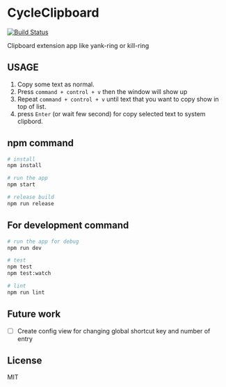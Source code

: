 # CycleClipboard

[![Build Status](https://travis-ci.org/Kesin11/CycleClipboard.svg?branch=master)](https://travis-ci.org/Kesin11/CycleClipboard)

Clipboard extension app like yank-ring or kill-ring

## USAGE
1. Copy some text as normal.
2. Press `command + control + v` then the window will show up
3. Repeat `command + control + v` until text that you want to copy show in top of list.
4. press `Enter` (or wait few second) for copy selected text to system clipbord.

## npm command

```bash
# install
npm install

# run the app
npm start

# release build
npm run release
```

## For development command

```bash
# run the app for debug
npm run dev

# test
npm test
npm test:watch

# lint
npm run lint
```

## Future work
- [ ] Create config view for changing global shortcut key and number of entry

## License
MIT
